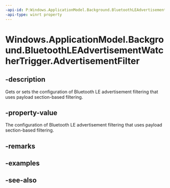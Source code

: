 ```yaml
---
-api-id: P:Windows.ApplicationModel.Background.BluetoothLEAdvertisementWatcherTrigger.AdvertisementFilter
-api-type: winrt property
---
```


<!-- Property syntax
public Windows.Devices.Bluetooth.Advertisement.BluetoothLEAdvertisementFilter AdvertisementFilter { get;  set; }
-->

# Windows.ApplicationModel.Background.BluetoothLEAdvertisementWatcherTrigger.AdvertisementFilter

## -description
Gets or sets the configuration of Bluetooth LE advertisement filtering that uses payload section-based filtering.

## -property-value
The configuration of Bluetooth LE advertisement filtering that uses payload section-based filtering.

## -remarks

## -examples

## -see-also
